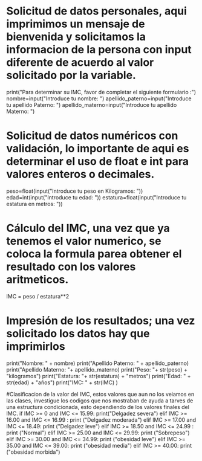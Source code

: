 # Solicitud de datos personales, aqui imprimimos un mensaje de bienvenida y solicitamos la informacion de la persona con input diferente de acuerdo al valor solicitado por la variable.
print("Para determinar su IMC, favor de completar el siguiente formulario :")
nombre=input("Introduce tu nombre: ")
apellido_paterno=input("Introduce tu apellido Paterno: ")
apellido_materno=input("Introduce tu apellido Materno: ")

# Solicitud de datos numéricos con validación, lo importante de aqui es determinar el uso de float e int para valores enteros o decimales.
peso=float(input("Introduce tu peso en Kilogramos: "))
edad=int(input("Introduce tu edad: "))
estatura=float(input("Introduce tu estatura en metros: "))

# Cálculo del IMC, una vez que ya tenemos el valor numerico, se coloca la formula parea obtener el resultado con los valores aritmeticos.
IMC = peso / estatura**2

# Impresión de los resultados; una vez solicitado los datos hay que imprimirlos 
print("Nombre: " + nombre)
print("Apellido Paterno: " + apellido_paterno)
print("Apellido Materno: "+ apellido_materno)
print("Peso: "+ str(peso) + "kilogramos")
print("Estatura: "+ str(estatura) + "metros")
print("Edad: " + str(edad) + "años")
print("IMC: " + str(IMC) )

#Clasificacion de la valor del IMC, estos valores que aun no los veiamos en las clases, investigue los codigos que nos mostraban de ayuda a tarves de una estructura condicionada, esto dependiendo de los valores finales del IMC.
if IMC >= 0 and IMC <= 15.99:
    print("Delgadez severa")
elif IMC >= 16.00 and IMC <= 16.99 :
    print ("Delgadez moderada")
elif IMC >= 17.00 and IMC <= 18.49:
    print ("Delgadez leve")
elif IMC >= 18.50 and IMC <= 24.99 :
    print ("Normal")
elif IMC >= 25.00 and IMC <= 29.99:
    print ("Sobrepeso")
elif IMC >= 30.00 and IMC <= 34.99:
    print ("obesidad leve")
elif IMC >= 35.00 and IMC <= 39.00:
    print ("obesidad media")
elif IMC >= 40.00:
    print ("obesidad morbida")
